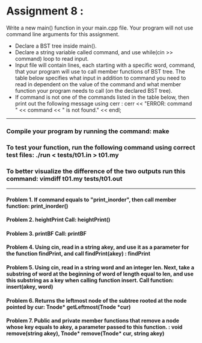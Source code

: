 # Assignment 8 : 

Write a new main() function in your main.cpp file. Your program will not use command line arguments for this assignment.
- Declare a BST tree inside main().
- Declare a string variable called command, and use
while(cin >> command)
loop to read input.
- Input file will contain lines, each starting with a specific word, command, that your program will use to call member functions of BST tree. The table below specifies what input in addition to command you need to read in dependent on the value of the command and what member function your program needs to call (on the declared BST tree).
- If command is not one of the commands listed in the table below, then print out the following message using cerr :
cerr << "ERROR: command " << command << " is not found." << endl;

----------------------------------------------------------------------------------

### Compile your program by running the command: make
### To test your function, run the following command using correct test files: ./run < tests/t01.in > t01.my
### To better visualize the difference of the two outputs run this command: vimdiff t01.my tests/t01.out
----------------------------------------------------------------------------------

#### Problem 1. If command equals to "print_inorder", then call member function: print_inorder()

#### Problem 2. heightPrint Call: heightPrint()

#### Problem 3. printBF Call: printBF

#### Problem 4. Using cin, read in a string akey, and use it as a parameter for the function findPrint, and call findPrint(akey) : findPrint

#### Problem 5. Using cin, read in a string word and an integer len. Next, take a substring of word at the beginning of word of length equal to len, and use this substring as a key when calling function insert. Call function: insert(akey, word)

#### Problem 6. Returns the leftmost node of the subtree rooted at the node pointed by cur: Tnode* getLeftmost(Tnode *cur)

#### Problem 7. Public and private member functions that remove a node whose key equals to akey, a parameter passed to this function. : void remove(string akey), Tnode* remove(Tnode* cur, string akey)





